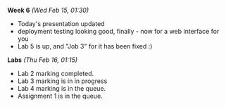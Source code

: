 **Week 6** *(Wed Feb 15, 01:30)*  
- Today's presentation updated
- deployment testing looking good, finally - now for a web interface for you
- Lab 5 is up, and "Job 3" for it has been fixed :)

**Labs** *(Thu Feb 16, 01:15)*  
- Lab 2 marking completed.  
- Lab 3 marking is in in progress
- Lab 4 marking is in the queue.
- Assignment 1 is in the queue.
